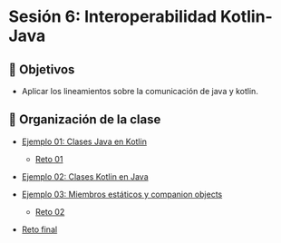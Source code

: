 # Sesión 6: Interoperabilidad Kotlin-Java

## :dart: Objetivos

- Aplicar los lineamientos sobre la comunicación de java y kotlin.

## 📂 Organización de la clase

- [Ejemplo 01: Clases Java en Kotlin](Ejemplo-01)
  - [Reto 01](Reto-01)

- [Ejemplo 02: Clases Kotlin en Java](Ejemplo-02)

- [Ejemplo 03: Miembros estáticos y companion objects](Ejemplo-03)
  - [Reto 02](Reto-02)
  
- [Reto final](Reto-final)
<!-- - [Postwork](Postwork) -->


